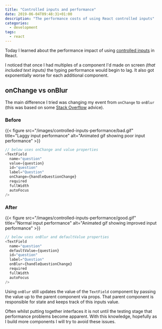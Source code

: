 ```yaml
---
title: "Controlled inputs and performance"
date: 2019-06-04T09:48:31+01:00
description: "The performance costs of using React controlled inputs"
categories:
  - development
tags:
  - react
---
```


Today I learned about the performance impact of using [controlled inputs](https://goshakkk.name/controlled-vs-uncontrolled-inputs-react/) in React.

I noticed that once I had multiples of a component I'd made on screen *(that included text inputs)* the typing performance would begin to lag. It also got exponentially worse for each additional component.

## onChange vs onBlur

The main difference I tried was changing my event from `onChange` to `onBlur` (this was based on some [Stack Overflow](https://stackoverflow.com/a/38914965) advice).

### Before

{{< figure src="/images/controlled-inputs-performance/bad.gif" title="Laggy input performance" alt="Animated gif showing poor input performance" >}}
<!--more-->
```javascript
// below uses onChange and value properties
<TextField
  name="question"
  value={question}
  id="question"
  label="Question"
  onChange={handleQuestionChange}
  required
  fullWidth
  autoFocus
/>
```

### After

{{< figure src="/images/controlled-inputs-performance/good.gif" title="Normal input performance" alt="Animated gif showing improved input performance" >}}

```javascript
// below uses onBlur and defaultValue properties
<TextField
  name="question"
  defaultValue={question}
  id="question"
  label="Question"
  onBlur={handleQuestionChange}
  required
  fullWidth
  autoFocus
/>
```

Using `onBlur` still updates the value of the `TextField` component by passing the value up to the parent component via props. That parent component is responsible for state and keeps track of this inputs value.

Often whilst putting together interfaces it is not until the testing stage that performance problems become apparent. With this knowledge, hopefully as I build more components I will try to avoid these issues.